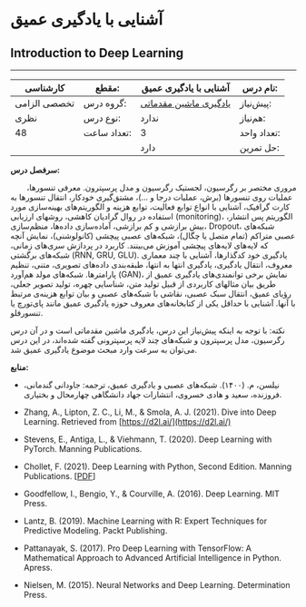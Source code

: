 # آشنایی با یادگیری عمیق
## Introduction to Deep Learning
_______________________________________________________________________________
| کارشناسی     | مقطع:       | آشنایی با یادگیری عمیق                                                               | نام درس:    |
| ------------ | ----------- | ------------------------------------------------------------------------------------ | ----------- |
| تخصصی الزامی | گروه درس:   | [یادگیری ماشین مقدماتی](../docs/curriculum/mandatory/Elementary-Machine-Learning.md) | پیش‌نیاز:   |
| نظری         | نوع درس:    | ندارد                                                                                | هم‌نیاز:    |
| 48           | تعداد ساعت: | 3                                                                                    | تعداد واحد: |
|              |             |  دارد                                                                                | حل تمرین:   |

**سرفصل درس:**

`    `مروری مختصر بر رگرسیون، لجستیک رگرسیون و مدل پرسپترون. معرفی تنسورها، عملیات روی تنسورها (برش، عملیات درجا و ...)، مشتق‌گیری خودکار، انتقال تنسورها به کارت گرافیک، آشنایی با انواع توابع فعالیت، توابع هزینه و الگوریتم‌های بهینه‌سازی مورد استفاده در روال گرادیان کاهشی، روشهای ارزیابی (monitoring)، الگوریتم پس انتشار، بیش برازشی و کم برازشی، آماده‌سازی داده‌ها،  منظم‌سازی، Dropout، شبکه‌های عصبی متراکم (تمام متصل یا چگال)، شبکه‌های عصبی پیچشی (کانولوشنی)، نمایش آنچه که لایه‌های لایه‌های پیچشی آموزش می‌بینند. کاربرد در پردازش سری‌های زمانی، شبکه‌های برگشتی  (RNN, GRU, GLU). یادگیری خود کدگذارها، آشنایی با چند معماری معروف، انتقال یادگیری، یادگیری انتها به انتها، طبقه‌بندی داده‌های تصویری، متنی، تنظیم پارامترها. شبکه‌های مولد هم‌آورد (GAN)، نمایش برخی توانمندی‌های یادگیری عمیق از طریق بیان مثالهای کاربردی از قبیل تولید متن، شناسایی چهره، تولید تصویر جعلی، رؤیای عمیق، انتقال سبک عصبی، نقاشی با شبکه‌های عصبی و بیان توابع هزینه‌ی مرتبط با آنها. آشنایی با حداقل یکی از کتابخانه‌های معروف حوزه یادگیری عمیق مانند پای‌تورچ یا تنسورفلو. 

نکته: با توجه به اینکه پیش‌نیاز این درس، یادگیری ماشین مقدماتی است و در آن درس رگرسیون، مدل پرسپترون و شبکه‌های چند لایه پرسپترونی گفته شده‌اند، در این درس می‌توان به سرعت وارد مبحث موضوع یادگیری عمیق شد.

**منابع:**


- نیلسن، م. (۱۴۰۰). شبکه‌های عصبی و یادگیری عمیق، ترجمه: جاودانی گندمانی، فروزنده، سعید و هادی خسروی، انتشارات جهاد دانشگاهی چهارمحال و بختیاری. 

- Zhang, A., Lipton, Z. C., Li, M., & Smola, A. J. (2021). Dive into Deep Learning. Retrieved from [https://d2l.ai/](https://d2l.ai/)

- Stevens, E., Antiga, L., & Viehmann, T. (2020). Deep Learning with PyTorch. Manning Publications.

- Chollet, F. (2021). Deep Learning with Python, Second Edition. Manning Publications. [[PDF](https://download.bibis.ir/Books/Artificial-Intelligence/Deep-Learning/2021/Deep%20Learning%20with%20Python%20by%20Franc%CC%A7ois%20Chollet_bibis.ir.pdf)]

- Goodfellow, I., Bengio, Y., & Courville, A. (2016). Deep Learning. MIT Press.

- Lantz, B. (2019). Machine Learning with R: Expert Techniques for Predictive Modeling. Packt Publishing.

- Pattanayak, S. (2017). Pro Deep Learning with TensorFlow: A Mathematical Approach to Advanced Artificial Intelligence in Python. Apress.

- Nielsen, M. (2015). Neural Networks and Deep Learning. Determination Press.

